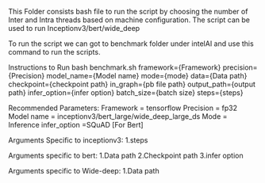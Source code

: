 This Folder consists bash file to run the script by choosing the number of Inter and Intra threads based on machine configuration.
The script can be used to run Inceptionv3/bert/wide_deep

To run the script we can got to benchmark folder under intelAI and use this command to run the scripts.

Instructions to Run
bash benchmark.sh framework={Framework} precision={Precision} model_name={Model name} mode={mode} data={Data path} checkpoint={checkpoint path} in_graph={pb file path} output_path={output path} infer_option={infer option} batch_size={batch size} steps={steps}


Recommended Parameters:
Framework = tensorflow
Precision = fp32
Model name = inceptionv3/bert_large/wide_deep_large_ds
Mode = Inference
infer_option =SQuAD [For Bert]

Arguments Specific to inceptionv3:
1.steps


Arguments specific to bert:
1.Data path
2.Checkpoint path
3.infer option


Arguments specific to Wide-deep:
1.Data path
